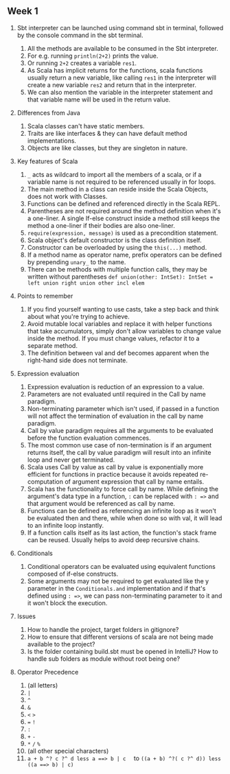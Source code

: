 ## Week 1

1. Sbt interpreter can be launched using command sbt in terminal, followed by the console command in the sbt terminal.
    1. All the methods are available to be consumed in the Sbt interpreter.
    2. For e.g. running `println(2+2)` prints the value.
    3. Or running `2+2` creates a variable `res1`.
    4. As Scala has implicit returns for the functions, scala functions usually return a new variable, like
       calling `res1` in the interpreter will create a new variable `res2` and return that in the interpreter.
    5. We can also mention the variable in the interpreter statement and that variable name will be used in the return
       value.

2. Differences from Java
    1. Scala classes can't have static members.
    2. Traits are like interfaces & they can have default method implementations.
    3. Objects are like classes, but they are singleton in nature.

3. Key features of Scala
    1. `_` acts as wildcard to import all the members of a scala, or if a variable name is not required to be referenced
       usually in for loops.
    2. The main method in a class can reside inside the Scala Objects, does not work with Classes.
    3. Functions can be defined and referenced directly in the Scala REPL.
    4. Parentheses are not required around the method definition when it's a one-liner. A single If-else construct
       inside a method still keeps the method a one-liner if their bodies are also one-liner.
    5. `require(expression, message)` is used as a precondition statement.
    6. Scala object's default constructor is the class definition itself.
    7. Constructor can be overloaded by using the `this(...)` method.
    8. If a method name as operator name, prefix operators can be defined by prepending `unary_` to the name.
    9. There can be methods with multiple function calls, they may be written without
       parentheses `def union(other: IntSet): IntSet = left union right union other incl elem`

4. Points to remember
    1. If you find yourself wanting to use casts, take a step back and think about what you're trying to achieve.
    2. Avoid mutable local variables and replace it with helper functions that take accumulators, simply don't allow
       variables to change value inside the method. If you must change values, refactor it to a separate method.
    3. The definition between val and def becomes apparent when the right-hand side does not terminate.

5. Expression evaluation
    1. Expression evaluation is reduction of an expression to a value.
    2. Parameters are not evaluated until required in the Call by name paradigm.
    3. Non-terminating parameter which isn't used, if passed in a function will not affect the termination of evaluation
       in the call by name paradigm.
    4. Call by value paradigm requires all the arguments to be evaluated before the function evaluation commences.
    5. The most common use case of non-termination is if an argument returns itself, the call by value paradigm will
       result into an infinite loop and never get terminated.
    5. Scala uses Call by value as call by value is exponentially more efficient for functions in practice because it
       avoids repeated re-computation of argument expression that call by name entails.
    6. Scala has the functionality to force call by name. While defining the argument's data type in a function, `:` can
       be replaced with `: =>` and that argument would be referenced as call by name.
    7. Functions can be defined as referencing an infinite loop as it won't be evaluated then and there, while when done
       so with val, it will lead to an infinite loop instantly.
    8. If a function calls itself as its last action, the function's stack frame can be reused. Usually helps to avoid
       deep recursive chains.

6. Conditionals
    1. Conditional operators can be evaluated using equivalent functions composed of if-else constructs.
    2. Some arguments may not be required to get evaluated like the y parameter in the `Conditionals.and` implementation
       and if that's defined using `: =>`, we can pass non-terminating parameter to it and it won't block the execution.

7. Issues
    1. How to handle the project, target folders in gitignore?
    2. How to ensure that different versions of scala are not being made available to the project?
    3. Is the folder containing build.sbt must be opened in IntelliJ? How to handle sub folders as module without root
       being one?

8. Operator Precedence
    1. (all letters)
    2. `|`
    3. `^`
    4. `&`
    5. `<` `>`
    6. `=` `!`
    7. `:`
    8. `+` `-`
    9. `*` `/` `%`
    10. (all other special characters)
    11. `a + b ^? c ?^ d less a ==> b | c  ` to `((a + b) ^?( c ?^ d)) less ((a ==> b) | c)`